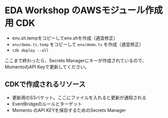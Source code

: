 # EDA Workshop のAWSモジュール作成用 CDK

- env.sh.tempをコピーしてenv.shを作成（適宜修正）
- `env/demo.ts.temp` をコピーして `env/demo.ts` を作成（適宜修正）
- `cdk deploy --all`

ここまで終わったら、Secrets Managerにキーが作成されているので、MomentoのAPI Keyで更新してください。

## CDKで作成されるリソース

- 更新用のS3バケット。ここにファイルを入れると更新が通知される
- EventBridgeのルールとターゲット
- Momento のAPI KEYを保存するためのSecrets Manager

